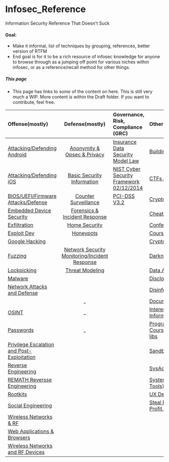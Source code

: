 # Infosec_Reference
Information Security Reference That Doesn't Suck


#### Goal:

* Make it informal, list of techniques by grouping, references, better version of RTFM
* End goal is for it to be a rich resource of infosec knowledge for anyone to browse through as a jumping off point for various niches within infosec, or as a reference/recall method for other things.


##### This page
* This page has links to *some* of the content on here. This is still very much a  WIP. More content is within the Draft folder. If you want to contribute, feel free.


| Offense(mostly) | Defense(mostly) | Governance, Risk, Compliance (GRC)  | Other  |
|:---------------|:------------------:|:------------|:------------|
| [Attacking/Defending Android](https://github.com/rmusser01/Infosec_Reference/blob/master/Draft//Attacking%20Defending%20Android%20-.md) |  [Anonymity & Opsec & Privacy](https://github.com/rmusser01/Infosec_Reference/blob/master/Draft/Anonymity%20Opsec%20Privacy%20-.md) | [Insurance Data Security Model Law](http://www.naic.org/documents/committees_ex_cybersecurity_tf_exposure_mod_draft_clean.pdf) | [Building a Pen Test Lab](https://github.com/rmusser01/Infosec_Reference/blob/master/Draft/Building%20A%20Pentest%20Lab.md) |
| [Attacking/Defending iOS](https://github.com/rmusser01/Infosec_Reference/blob/master/Draft/Attacking%20Defending%20iOS%20-.md) | [Basic Security Information](https://github.com/rmusser01/Infosec_Reference/blob/master/Draft/Basic%20Security%20Information.md) | [NIST Cyber Security Framework 02/12/2014](https://www.nist.gov/sites/default/files/documents/cyberframework/cybersecurity-framework-021214.pdf) | [CTFs & Wargames](https://github.com/rmusser01/Infosec_Reference/blob/master/Draft/CTFs%20%26%20Wargames%20-.md) |
| [BIOS/UEFI/Firmware Attacks/Defense](https://github.com/rmusser01/Infosec_Reference/blob/master/Draft/BIOS%20UEFI%20Attacks%20Defenses.md) | [Counter Surveillance](https://github.com/rmusser01/Infosec_Reference/blob/master/Draft/Counter%20Surveillance.md) | [PCI-DSS V3.2](https://pcicompliance.stanford.edu/sites/default/files/pci_dss_v3-2.pdf)| [Cryptography & Encryption](https://github.com/rmusser01/Infosec_Reference/blob/master/Draft/Cryptography%20%26%20Encryption.md) |
| [Embedded Device Security](https://github.com/rmusser01/Infosec_Reference/blob/master/Draft/Embedded%20Device%20%26%20Hardware%20Hacking%20-.md) | [Forensics & Incident Response](https://github.com/rmusser01/Infosec_Reference/blob/master/Draft/Forensics%20Incident%20Response.md) | | [Cheat sheets](https://github.com/rmusser01/Infosec_Reference/blob/master/Draft/Cheat%20sheets%20reference%20pages%20Checklists%20-.md) |
| [Exfiltration](https://github.com/rmusser01/Infosec_Reference/blob/master/Draft/Exfiltration.md) | [Home Security](https://github.com/rmusser01/Infosec_Reference/blob/master/Draft/Home%20Security.md) | | [Conference Recordings](https://github.com/rmusser01/Infosec_Reference/blob/master/Draft/Conference%20Video%20Archives%20Stuff%20-.md) |
| [Exploit Dev](https://github.com/rmusser01/Infosec_Reference/blob/master/Draft/Exploit%20Development.md) | [Honeypots](https://github.com/rmusser01/Infosec_Reference/blob/master/Draft/Honeypots%20-.md) | | [Courses](https://github.com/rmusser01/Infosec_Reference/blob/master/Draft/Courses%20%26%20Training%20-.md) |
| [Google Hacking](https://github.com/rmusser01/Infosec_Reference/blob/master/Draft/Google%20Hacking.md) |  | | [CryptoCurrencies](https://github.com/rmusser01/Infosec_Reference/blob/master/Draft/CryptoCurrencies.md) | 
| [Fuzzing](https://github.com/rmusser01/Infosec_Reference/blob/master/Draft/Fuzzing%20Bug%20Hunting.md) | [Network Security Monitoring/Incident Response](https://github.com/rmusser01/Infosec_Reference/blob/master/Draft/Network%20Security%20Monitoring%20%26%20Logging.md) | | [Darknets](https://github.com/rmusser01/Infosec_Reference/blob/master/DraftDarknets%20-.md) |
| [Lockpicking](https://github.com/rmusser01/Infosec_Reference/blob/master/Draft/Lockpicking%20-.md) | [Threat Modeling](https://github.com/rmusser01/Infosec_Reference/blob/master/Draft/Threat%20Modeling.md) | | [Data Analysis/Visualization](https://github.com/rmusser01/Infosec_Reference/blob/master/Draft/Data%20AnalysisVisualization.md) |
| [Malware](https://github.com/rmusser01/Infosec_Reference/blob/master/Draft/Malware.md) |  | | [Disclosure](https://github.com/rmusser01/Infosec_Reference/blob/master/Draft/Disclosure%20-.md) |
| [Network Attacks and Defense](https://github.com/rmusser01/Infosec_Reference/blob/master/Draft/Network%20Attacks%20%26%20Defenses.md) | | | [Disinformation](https://github.com/rmusser01/Infosec_Reference/blob/master/Draft/Disinformd.md) |
| | _ | | [Documentation and Reporting](https://github.com/rmusser01/Infosec_Reference/blob/master/Draft/Documentation%20%26%20Reports%20-.md) |
| [OSINT](https://github.com/rmusser01/Infosec_Reference/blob/master/Draft/Open%20Source%20Intelligence.md)| _ | | [Interesting Things & Useufl Information](https://github.com/rmusser01/Infosec_Reference/blob/master/Draft/Interesting%20Things%20Useful%20stuff.md) |   
| [Passwords](https://github.com/rmusser01/Infosec_Reference/blob/master/Draft/Password%20Bruting%20and%20Hashcracking.md) | _ | | [Programming Courses/References/Guides/Useful libs](https://github.com/rmusser01/Infosec_Reference/blob/master/Draft/Programmd.md) |
| [Privilege Escalation and Post-Exploitation](https://github.com/rmusser01/Infosec_Reference/blob/master/Draft/Privilege%20Escalation%20%26%20Post-Exploitation.md) | | | [Sandboxes](https://github.com/rmusser01/Infosec_Reference/blob/master/Draft/Sandboxes.md) |
| [Reverse Engineering](https://github.com/rmusser01/Infosec_Reference/tree/master/Draft/Reverse%20Engineering.md) | | | [SysAdmin Stuff](https://github.com/rmusser01/Infosec_Reference/blob/master/Draft/Sysadmd.md) |
| [REMATH Reversse Engineering](https://github.com/rmusser01/Infosec_Reference/blob/master/Draft/Draft/Reverse%20Engineering%20-%20REMath%20Literature.md) | | | [System Internals(not sysinternals Tools)](https://github.com/rmusser01/Infosec_Reference/blob/master/Draft/System%20Internals%20Windows%20and%20Linux%20Internals%20Reference.md) | 
| [Rootkits](https://github.com/rmusser01/Infosec_Reference/blob/master/Draft/Rootkits.md) | | | [UX Design](https://github.com/rmusser01/Infosec_Reference/blob/master/Draft/UX%20Design%20-%20Because%20we%20all%20know%20how%20sexy%20pgp%20is.md) |
| [Social Engineering](https://github.com/rmusser01/Infosec_Reference/blob/master/Draft/Social%20Engineering.md) | | | [Steal Everything, Kill Everyone, Profit.](https://github.com/rmusser01/Infosec_Reference/blob/master/Draft/Steal%20Everything%20Kill%20Everyone%20Profit.md) |
| [Wireless Networks & RF](https://github.com/rmusser01/Infosec_Reference/blob/master/Draft/Wireless%20Networks%20%26%20RF.md) | | | | 
| [Web Applications & Browsers](https://github.com/rmusser01/Infosec_Reference/blob/master/Draft/Web%20%26%20Browsers.md) | | | 
[Wireless Networks and RF Devices](https://github.com/rmusser01/Infosec_Reference/blob/master/Draft/Wireless%20Networks%20%26%20RF.md) | | | 


